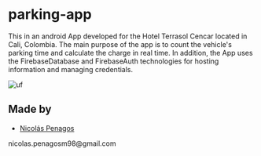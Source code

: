 # parking-app

This in an android App developed for the Hotel Terrasol Cencar located in Cali, Colombia. The main purpose of the app is to count the vehicle's parking time and calculate the charge in real time. In addition, the App uses the FirebaseDatabase and FirebaseAuth technologies for hosting information and managing credentials.

![uf](https://user-images.githubusercontent.com/47872252/106412036-b0025b00-6414-11eb-9892-e711f6fe44ce.png)


## Made by
  <ul>
  <li><div><a href="https://github.com/nicolaspenagos" title="Nicolas Penagos">Nicolás Penagos</a>   </div></li>
  </ul> 
     <p>   nicolas.penagosm98@gmail.com </p>
